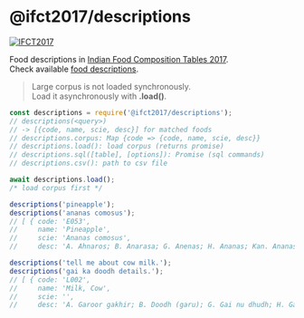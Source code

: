 # @ifct2017/descriptions

[![IFCT2017](http://ninindia.org/images/ifct_2017.png)](https://www.npmjs.com/package/ifct2017)

Food descriptions in [Indian Food Composition Tables 2017].<br>
Check available [food descriptions].
> Large corpus is not loaded synchronously.<br>
> Load it asynchronously with **.load()**.

```javascript
const descriptions = require('@ifct2017/descriptions');
// descriptions(<query>)
// -> [{code, name, scie, desc}] for matched foods
// descriptions.corpus: Map {code => {code, name, scie, desc}}
// descriptions.load(): load corpus (returns promise)
// descriptions.sql([table], [options]): Promise (sql commands)
// descriptions.csv(): path to csv file

await descriptions.load();
/* load corpus first */

descriptions('pineapple');
descriptions('ananas comosus');
// [ { code: 'E053',
//     name: 'Pineapple',
//     scie: 'Ananas comosus',
//     desc: 'A. Ahnaros; B. Anarasa; G. Anenas; H. Ananas; Kan. Ananas; Kash. Punchitipul; Kh. Soh trun; Kon. Anas; Mal. Kayirha chakka; M. Kihom Ananas; O. Sapuri; P. Ananas; Tam. Annasi pazham; Tel. Anasa pandu; U. Ananas.' } ]

descriptions('tell me about cow milk.');
descriptions('gai ka doodh details.');
// [ { code: 'L002',
//     name: 'Milk, Cow',
//     scie: '',
//     desc: 'A. Garoor gakhir; B. Doodh (garu); G. Gai nu dhudh; H. Gai ka doodh; Kan. Hasuvina halu; Kash. Doodh; Kh. Dud masi; M. San Sanghom; Mar. Doodh (gay); O. Gai dudha; P. Gaan da doodh; S. Gow kshiram; Tam. Pasumpaal; Tel. Aavu paalu.' } ]
```


[Indian Food Composition Tables 2017]: http://ifct2017.com/
[food descriptions]: https://github.com/ifct2017/descriptions/blob/master/index.csv
